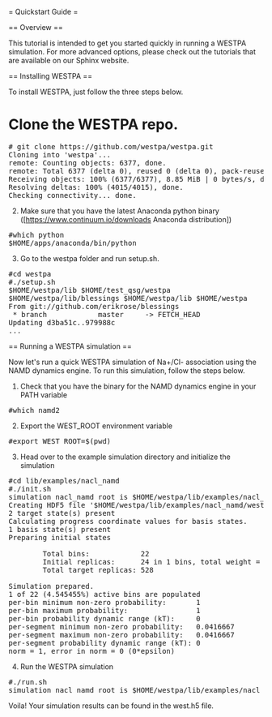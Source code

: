 = Quickstart Guide =

== Overview ==

This tutorial is intended to get you started quickly in running a WESTPA simulation. For more advanced options, please check out the tutorials that are available on our Sphinx website.

== Installing WESTPA ==

To install WESTPA, just follow the three steps below.

# Clone the WESTPA repo.

<pre># git clone https://github.com/westpa/westpa.git
Cloning into 'westpa'...
remote: Counting objects: 6377, done.
remote: Total 6377 (delta 0), reused 0 (delta 0), pack-reused 6377
Receiving objects: 100% (6377/6377), 8.85 MiB | 0 bytes/s, done.
Resolving deltas: 100% (4015/4015), done.
Checking connectivity... done.</pre>
2) Make sure that you have the latest Anaconda python binary ([https://www.continuum.io/downloads Anaconda distribution])

<pre>#which python
$HOME/apps/anaconda/bin/python</pre>
<ol start="3" style="list-style-type: decimal;">
<li>Go to the westpa folder and run setup.sh.</li></ol>

<pre>#cd westpa
#./setup.sh
$HOME/westpa/lib $HOME/test_qsg/westpa
$HOME/westpa/lib/blessings $HOME/westpa/lib $HOME/westpa
From git://github.com/erikrose/blessings
 * branch            master     -&gt; FETCH_HEAD
Updating d3ba51c..979988c
...</pre>
== Running a WESTPA simulation ==

Now let's run a quick WESTPA simulation of Na+/Cl- association using the NAMD dynamics engine. To run this simulation, follow the steps below.

1) Check that you have the binary for the NAMD dynamics engine in your PATH variable

<pre>#which namd2</pre>
<ol start="2" style="list-style-type: decimal;">
<li>Export the WEST_ROOT environment variable</li></ol>

<pre>#export WEST_ROOT=$(pwd)</pre>
3) Head over to the example simulation directory and initialize the simulation

<pre>#cd lib/examples/nacl_namd
#./init.sh
simulation nacl_namd root is $HOME/westpa/lib/examples/nacl_namd
Creating HDF5 file '$HOME/westpa/lib/examples/nacl_namd/west.h5'
2 target state(s) present
Calculating progress coordinate values for basis states.
1 basis state(s) present
Preparing initial states

        Total bins:            22
        Initial replicas:      24 in 1 bins, total weight = 1
        Total target replicas: 528

Simulation prepared.
1 of 22 (4.545455%) active bins are populated
per-bin minimum non-zero probability:       1
per-bin maximum probability:                1
per-bin probability dynamic range (kT):     0
per-segment minimum non-zero probability:   0.0416667
per-segment maximum non-zero probability:   0.0416667
per-segment probability dynamic range (kT): 0
norm = 1, error in norm = 0 (0*epsilon)</pre>
<ol start="4" style="list-style-type: decimal;">
<li>Run the WESTPA simulation</li></ol>

<pre>#./run.sh
simulation nacl_namd root is $HOME/westpa/lib/examples/nacl_namd</pre>
Voila! Your simulation results can be found in the west.h5 file.